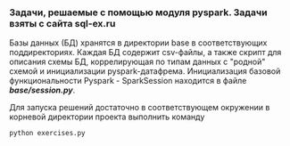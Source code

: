 ### Задачи, решаемые с помощью модуля pyspark. Задачи взяты с сайта sql-ex.ru

Базы данных (БД) хранятся в директории base в соответствующих поддиректориях. Каждая БД содержит csv-файлы, а также скрипт для описания схемы БД, коррелирующая по типам данных с "родной" схемой и инициализации  pyspark-датафрема.
Инициализация базовой функциональности Pyspark - SparkSession находится в файле ***base/session.py***.

Для запуска решений достаточно в соответствующем окружении в корневой директории проекта выполнить команду

`python exercises.py`

